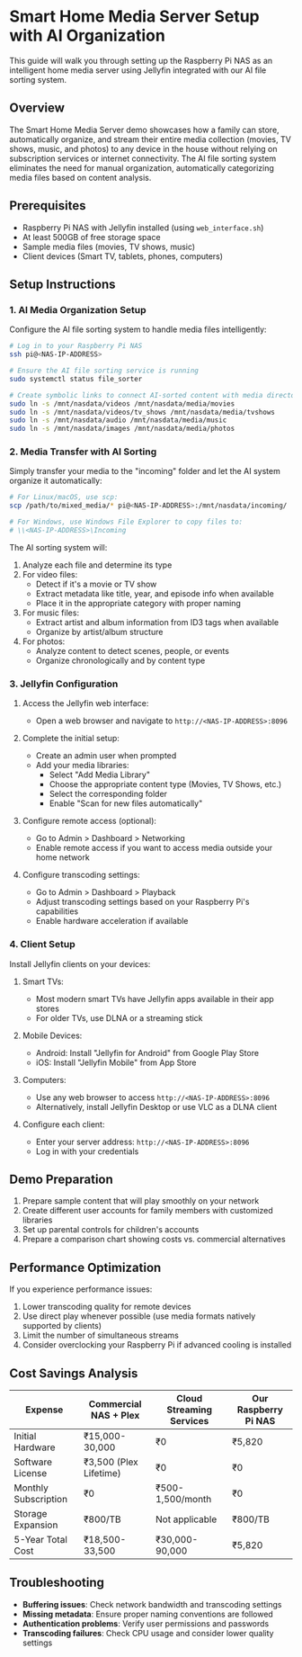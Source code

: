 # Smart Home Media Server Setup with AI Organization

This guide will walk you through setting up the Raspberry Pi NAS as an intelligent home media server using Jellyfin integrated with our AI file sorting system.

## Overview

The Smart Home Media Server demo showcases how a family can store, automatically organize, and stream their entire media collection (movies, TV shows, music, and photos) to any device in the house without relying on subscription services or internet connectivity. The AI file sorting system eliminates the need for manual organization, automatically categorizing media files based on content analysis.

## Prerequisites

- Raspberry Pi NAS with Jellyfin installed (using `web_interface.sh`)
- At least 500GB of free storage space
- Sample media files (movies, TV shows, music)
- Client devices (Smart TV, tablets, phones, computers)

## Setup Instructions

### 1. AI Media Organization Setup

Configure the AI file sorting system to handle media files intelligently:

```bash
# Log in to your Raspberry Pi NAS
ssh pi@<NAS-IP-ADDRESS>

# Ensure the AI file sorting service is running
sudo systemctl status file_sorter

# Create symbolic links to connect AI-sorted content with media directories
sudo ln -s /mnt/nasdata/videos /mnt/nasdata/media/movies
sudo ln -s /mnt/nasdata/videos/tv_shows /mnt/nasdata/media/tvshows
sudo ln -s /mnt/nasdata/audio /mnt/nasdata/media/music
sudo ln -s /mnt/nasdata/images /mnt/nasdata/media/photos
```

### 2. Media Transfer with AI Sorting

Simply transfer your media to the "incoming" folder and let the AI system organize it automatically:

```bash
# For Linux/macOS, use scp:
scp /path/to/mixed_media/* pi@<NAS-IP-ADDRESS>:/mnt/nasdata/incoming/

# For Windows, use Windows File Explorer to copy files to:
# \\<NAS-IP-ADDRESS>\Incoming
```

The AI sorting system will:
1. Analyze each file and determine its type
2. For video files: 
   - Detect if it's a movie or TV show
   - Extract metadata like title, year, and episode info when available
   - Place it in the appropriate category with proper naming
3. For music files:
   - Extract artist and album information from ID3 tags when available
   - Organize by artist/album structure
4. For photos:
   - Analyze content to detect scenes, people, or events
   - Organize chronologically and by content type

### 3. Jellyfin Configuration

1. Access the Jellyfin web interface:
   - Open a web browser and navigate to `http://<NAS-IP-ADDRESS>:8096`

2. Complete the initial setup:
   - Create an admin user when prompted
   - Add your media libraries:
     - Select "Add Media Library"
     - Choose the appropriate content type (Movies, TV Shows, etc.)
     - Select the corresponding folder
     - Enable "Scan for new files automatically"

3. Configure remote access (optional):
   - Go to Admin > Dashboard > Networking
   - Enable remote access if you want to access media outside your home network

4. Configure transcoding settings:
   - Go to Admin > Dashboard > Playback
   - Adjust transcoding settings based on your Raspberry Pi's capabilities
   - Enable hardware acceleration if available

### 4. Client Setup

Install Jellyfin clients on your devices:

1. Smart TVs:
   - Most modern smart TVs have Jellyfin apps available in their app stores
   - For older TVs, use DLNA or a streaming stick

2. Mobile Devices:
   - Android: Install "Jellyfin for Android" from Google Play Store
   - iOS: Install "Jellyfin Mobile" from App Store

3. Computers:
   - Use any web browser to access `http://<NAS-IP-ADDRESS>:8096`
   - Alternatively, install Jellyfin Desktop or use VLC as a DLNA client

4. Configure each client:
   - Enter your server address: `http://<NAS-IP-ADDRESS>:8096`
   - Log in with your credentials

## Demo Preparation

1. Prepare sample content that will play smoothly on your network
2. Create different user accounts for family members with customized libraries
3. Set up parental controls for children's accounts
4. Prepare a comparison chart showing costs vs. commercial alternatives

## Performance Optimization

If you experience performance issues:

1. Lower transcoding quality for remote devices
2. Use direct play whenever possible (use media formats natively supported by clients)
3. Limit the number of simultaneous streams
4. Consider overclocking your Raspberry Pi if advanced cooling is installed

## Cost Savings Analysis

| Expense | Commercial NAS + Plex | Cloud Streaming Services | Our Raspberry Pi NAS |
|---------|----------------------|-------------------------|----------------------|
| Initial Hardware | ₹15,000-30,000 | ₹0 | ₹5,820 |
| Software License | ₹3,500 (Plex Lifetime) | ₹0 | ₹0 |
| Monthly Subscription | ₹0 | ₹500-1,500/month | ₹0 |
| Storage Expansion | ₹800/TB | Not applicable | ₹800/TB |
| 5-Year Total Cost | ₹18,500-33,500 | ₹30,000-90,000 | ₹5,820 |

## Troubleshooting

- **Buffering issues**: Check network bandwidth and transcoding settings
- **Missing metadata**: Ensure proper naming conventions are followed
- **Authentication problems**: Verify user permissions and passwords
- **Transcoding failures**: Check CPU usage and consider lower quality settings
